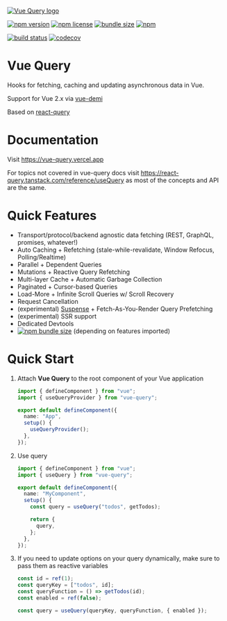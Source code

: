 [![Vue Query logo](./media/vue-query.png)](https://damianosipiuk.github.io/vue-query/)

[![npm version](https://img.shields.io/npm/v/vue-query)](https://www.npmjs.com/package/vue-query)
[![npm license](https://img.shields.io/npm/l/vue-query)](https://github.com/DamianOsipiuk/vue-query/blob/main/LICENSE)
[![bundle size](https://img.shields.io/bundlephobia/minzip/vue-query)](https://bundlephobia.com/result?p=vue-query)
[![npm](https://img.shields.io/npm/dm/vue-query)](https://www.npmjs.com/package/vue-query)

[![build status](https://img.shields.io/github/workflow/status/DamianOsipiuk/vue-query/CI/main)](https://github.com/DamianOsipiuk/vue-query/actions/workflows/ci.yml?query=branch%3Amain)
[![codecov](https://codecov.io/gh/DamianOsipiuk/vue-query/branch/main/graph/badge.svg?token=X8FK0O5CTG)](https://codecov.io/gh/DamianOsipiuk/vue-query)

# Vue Query

Hooks for fetching, caching and updating asynchronous data in Vue.

Support for Vue 2.x via [vue-demi](https://github.com/vueuse/vue-demi)

Based on [react-query](https://github.com/tannerlinsley/react-query)

# Documentation

Visit https://vue-query.vercel.app

For topics not covered in vue-query docs visit https://react-query.tanstack.com/reference/useQuery as most of the concepts and API are the same.

# Quick Features

- Transport/protocol/backend agnostic data fetching (REST, GraphQL, promises, whatever!)
- Auto Caching + Refetching (stale-while-revalidate, Window Refocus, Polling/Realtime)
- Parallel + Dependent Queries
- Mutations + Reactive Query Refetching
- Multi-layer Cache + Automatic Garbage Collection
- Paginated + Cursor-based Queries
- Load-More + Infinite Scroll Queries w/ Scroll Recovery
- Request Cancellation
- (experimental) [Suspense](https://v3.vuejs.org/guide/migration/suspense.html#introduction) + Fetch-As-You-Render Query Prefetching
- (experimental) SSR support
- Dedicated Devtools
- [![npm bundle size](https://img.shields.io/bundlephobia/minzip/vue-query)](https://bundlephobia.com/result?p=vue-query) (depending on features imported)

# Quick Start

1. Attach **Vue Query** to the root component of your Vue application

   ```ts
   import { defineComponent } from "vue";
   import { useQueryProvider } from "vue-query";

   export default defineComponent({
     name: "App",
     setup() {
       useQueryProvider();
     },
   });
   ```

2. Use query

   ```ts
   import { defineComponent } from "vue";
   import { useQuery } from "vue-query";

   export default defineComponent({
     name: "MyComponent",
     setup() {
       const query = useQuery("todos", getTodos);

       return {
         query,
       };
     },
   });
   ```

3. If you need to update options on your query dynamically, make sure to pass them as reactive variables

   ```ts
   const id = ref(1);
   const queryKey = ["todos", id];
   const queryFunction = () => getTodos(id);
   const enabled = ref(false);

   const query = useQuery(queryKey, queryFunction, { enabled });
   ```
